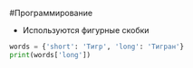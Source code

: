 #Программирование 
- Используются фигурные скобки 
```python
words = {'short': 'Тигр', 'long': 'Тигран'}
print(words['long'])
```